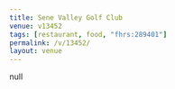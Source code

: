 ```yaml
---
title: Sene Valley Golf Club
venue: v13452
tags: [restaurant, food, "fhrs:289401"]
permalink: /v/13452/
layout: venue
---
```

null